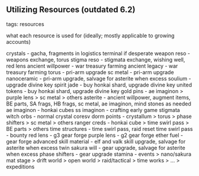 ## Utilizing Resources (outdated 6.2)
tags: resources

what each resource is used for (ideally; mostly applicable to growing accounts)

crystals - gacha, fragments in logistics terminal if desperate
weapon reso - weapons exchange, torus
stigma reso - stigmata exchange, wishing well, red lens
ancient willpower - war treasury farming
ancient legacy - war treasury farming
torus - pri-arm upgrade
sc metal - pri-arm upgrade
nanoceramic - pri-arm upgrade, salvage for asterite when excess
soulium - upgrade divine key
spirit jade - buy honkai shard, upgrade divine key
united tokens - buy honkai shard, upgrade divine key
gold pins - ae imaginon > purple lens > sc metal > others
asterite - ancient willpower, augment items, BE parts, SA frags, HB frags, sc metal, ae imaginon, mind stones as needed
ae imaginon - honkai cubes
ss imaginon - crafting early game stigmata
witch orbs - normal crystal coresv
dorm points - crystallum > torus > phase shifters > sc metal > others
ranger creds - honkai cube > time swirl pass > BE parts > others
time structures - time swirl pass, raid reset
time swirl pass - bounty
red lens - g3 gear forge
purple lens - g2 gear forge
ether fuel - gear forge
advanced skill material - elf and valk skill upgrade, salvage for asterite when excess
twin sakura will - gear upgrade, salvage for asterite when excess
phase shifters - gear upgrade
stamina - events > nano/sakura mat stage > drift world > open world > raid/tactical > time works > ... > expeditions